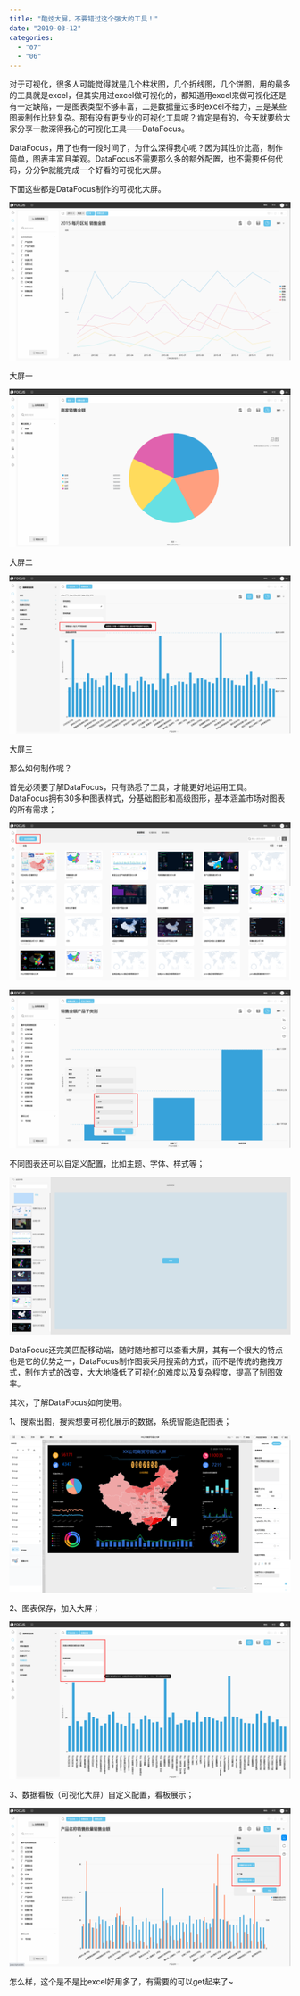 ```yaml
---
title: "酷炫大屏，不要错过这个强大的工具！"
date: "2019-03-12"
categories: 
  - "07"
  - "06"
---
```


对于可视化，很多人可能觉得就是几个柱状图，几个折线图，几个饼图，用的最多的工具就是excel，但其实用过excel做可视化的，都知道用excel来做可视化还是有一定缺陷，一是图表类型不够丰富，二是数据量过多时excel不给力，三是某些图表制作比较复杂。那有没有更专业的可视化工具呢？肯定是有的，今天就要给大家分享一款深得我心的可视化工具——DataFocus。

DataFocus，用了也有一段时间了，为什么深得我心呢？因为其性价比高，制作简单，图表丰富且美观。DataFocus不需要那么多的额外配置，也不需要任何代码，分分钟就能完成一个好看的可视化大屏。

下面这些都是DataFocus制作的可视化大屏。

![](images/word-image-86.png)

大屏一

![](images/word-image-87.png)

大屏二

![](images/word-image-88.png)

大屏三

那么如何制作呢？

首先必须要了解DataFocus，只有熟悉了工具，才能更好地运用工具。DataFocus拥有30多种图表样式，分基础图形和高级图形，基本涵盖市场对图表的所有需求；

![](images/word-image-90.png)

![](images/word-image-91.png)

不同图表还可以自定义配置，比如主题、字体、样式等；

![](images/word-image-92.png)

DataFocus还完美匹配移动端，随时随地都可以查看大屏，其有一个很大的特点也是它的优势之一，DataFocus制作图表采用搜索的方式，而不是传统的拖拽方式，制作方式的改变，大大地降低了可视化的难度以及复杂程度，提高了制图效率。

其次，了解DataFocus如何使用。

1、搜索出图，搜索想要可视化展示的数据，系统智能适配图表；

![](images/word-image-94.png)

2、图表保存，加入大屏；

![](images/word-image-95.png)

3、数据看板（可视化大屏）自定义配置，看板展示；

![](images/word-image-96.png)

怎么样，这个是不是比excel好用多了，有需要的可以get起来了~
